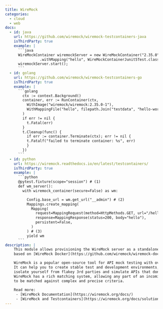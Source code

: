 ```yaml
---
title: WireMock
categories:
  - cloud
  - web
docs:
  - id: java
    url: https://github.com/wiremock/wiremock-testcontainers-java
    isThirdParty: true
    example: |
      ```java
      WireMockContainer wiremockServer = new WireMockContainer("2.35.0")
                .withMapping("hello", WireMockContainerJunit5Test.class, "hello-world.json");
      wiremockServer.start();                
      ```
  - id: golang
    url: https://github.com/wiremock/wiremock-testcontainers-go
    isThirdParty: true
    example: |
      ```golang
        ctx := context.Background()
        container, err := RunContainer(ctx,
          WithImage("wiremock/wiremock:2.35.0-1"),
          WithMappingFile("hello", filepath.Join("testdata", "hello-world.json")),
        )
        if err != nil {
          t.Fatal(err)
        }
        t.Cleanup(func() {
          if err := container.Terminate(ctx); err != nil {
          t.Fatalf("failed to terminate container: %s", err)
          }
        })
      ```
  - id: python
    url: https://wiremock.readthedocs.io/en/latest/testcontainers/
    isThirdParty: true
    example: |
      ```python
      @pytest.fixture(scope="session") # (1)
      def wm_server():
        with wiremock_container(secure=False) as wm:

          Config.base_url = wm.get_url("__admin") # (2)
          Mappings.create_mapping(
            Mapping(
              request=MappingRequest(method=HttpMethods.GET, url="/hello"),
              response=MappingResponse(status=200, body="hello"),
              persistent=False,
            )
          ) # (3)
          yield wm
      ```
description: |
    This module allows provisioning the WireMock server as a standalone container within your tests,
    based on [WireMock Docker](https://github.com/wiremock/wiremock-docker).

    WireMock is a popular open-source tool for API mock testing with over 5 million downloads per month.
    It can help you to create stable test and development environments,
    isolate yourself from flakey 3rd parties and simulate APIs that don’t exist yet.
    WireMock has a rich matching system, allowing any part of an incoming request
    to be matched against complex and precise criteria.
    
    Read more: 
     - [WireMock Documentation](https://wiremock.org/docs/)
     - [WireMock and Testcontainers](https://wiremock.org/docs/solutions/testcontainers/)
---
```

